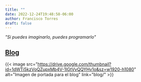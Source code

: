```yaml
---
title: ""
date: 2022-12-24T19:48:58-06:00
author: Francisco Torres
draft: false
---
```


*"Si puedes imaginarlo, puedes programarlo"*

## [Blog](blog/)
{{< image
src="https://drive.google.com/thumbnail?id=1dWTi5kzVoQZupxMb4V-1IGtVvQQYHv1o&sz=w1920-h1080"
alt="Imagen de portada para el blog"
link="blog/" >}}
